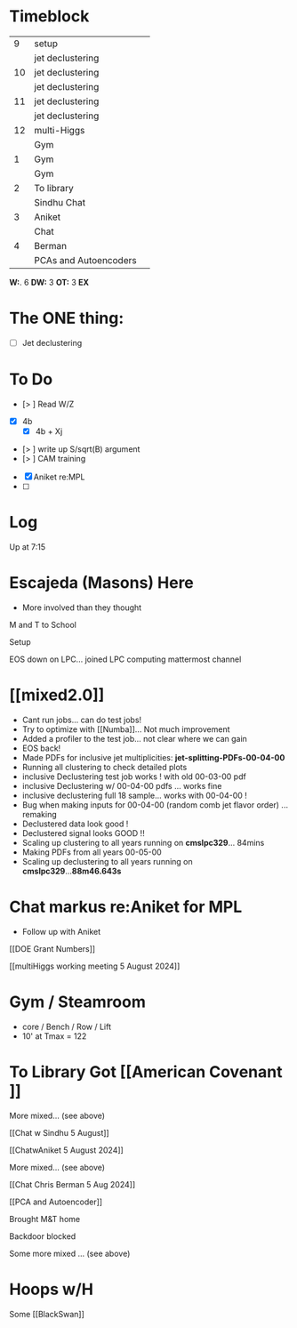 # Timeblock

|     |                       |     |
| --- | --------------------- | --- |
| 9   | setup                 |     |
|     | jet declustering      |     |
| 10  | jet declustering      |     |
|     | jet declustering      |     |
| 11  | jet declustering      |     |
|     | jet declustering      |     |
| 12  | multi-Higgs           |     |
|     | Gym                   |     |
| 1   | Gym                   |     |
|     | Gym                   |     |
| 2   | To library            |     |
|     | Sindhu Chat           |     |
| 3   | Aniket                |     |
|     | Chat                  |     |
| 4   | Berman                |     |
|     | PCAs and Autoencoders |     |

**W:**. 6 
**DW:** 3
**OT:** 3
**EX** 

# The ONE thing: 
- [ ] Jet declustering


# To Do
- [> ] Read W/Z
- [x] 4b
	 - [x] 4b + Xj
- [> ] write up S/sqrt(B) argument
- [> ] CAM training
- [x] Aniket re:MPL
- [ ] 


# Log

Up at 7:15

# Escajeda (Masons) Here
- More involved than they thought

M and T to School

Setup

EOS down on LPC... joined LPC computing mattermost channel

# [[mixed2.0]]
- Cant run jobs... can do test jobs!
- Try to optimize with [[Numba]]... Not much improvement 
- Added a profiler to the test job... not clear where we can gain
- EOS back!
- Made PDFs for inclusive jet multiplicities: **jet-splitting-PDFs-00-04-00**
- Running all clustering to check detailed plots
- inclusive Declustering test job works !  with old 00-03-00 pdf
- inclusive Declustering w/ 00-04-00 pdfs  ... works fine
- inclusive declustering full 18 sample...  works with 00-04-00 !
- Bug when making inputs for 00-04-00 (random comb jet flavor order) ... remaking
- Declustered data look good !
- Declustered signal looks GOOD !!
- Scaling up clustering to all years running on **cmslpc329**... 84mins
- Making PDFs from all years  00-05-00
- Scaling up declustering to all years running on **cmslpc329**...**88m46.643s**

# Chat markus re:Aniket for MPL
- Follow up with Aniket

[[DOE Grant Numbers]]

[[multiHiggs working meeting 5 August 2024]]

# Gym / Steamroom
- core / Bench / Row / Lift
- 10' at Tmax = 122

# To Library Got [[American Covenant ]]

More mixed... (see above)

[[Chat w Sindhu 5 August]]

[[ChatwAniket 5 August 2024]]

More mixed... (see above)

[[Chat Chris Berman 5 Aug 2024]]

[[PCA and Autoencoder]]

Brought M&T home

Backdoor blocked 

Some more mixed ... (see above)

# Hoops w/H 

Some [[BlackSwan]]
